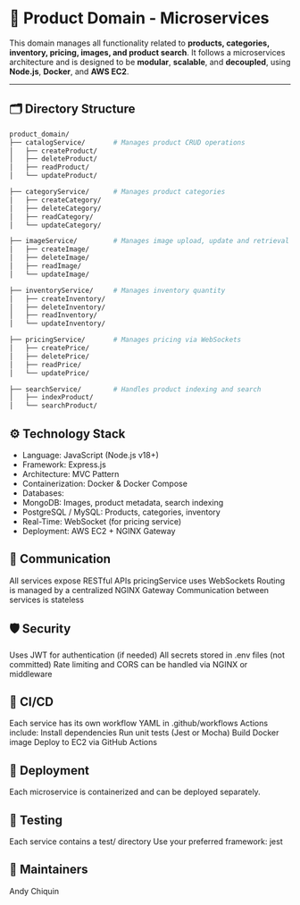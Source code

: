 # 🧩 Product Domain - Microservices

This domain manages all functionality related to **products, categories, inventory, pricing, images, and product search**. It follows a microservices architecture and is designed to be **modular**, **scalable**, and **decoupled**, using **Node.js**, **Docker**, and **AWS EC2**.

---

## 🗂 Directory Structure

```bash
product_domain/
├── catalogService/       # Manages product CRUD operations
│   ├── createProduct/
│   ├── deleteProduct/
│   ├── readProduct/
│   └── updateProduct/

├── categoryService/      # Manages product categories
│   ├── createCategory/
│   ├── deleteCategory/
│   ├── readCategory/
│   └── updateCategory/

├── imageService/         # Manages image upload, update and retrieval
│   ├── createImage/
│   ├── deleteImage/
│   ├── readImage/
│   └── updateImage/

├── inventoryService/     # Manages inventory quantity
│   ├── createInventory/
│   ├── deleteInventory/
│   ├── readInventory/
│   └── updateInventory/

├── pricingService/       # Manages pricing via WebSockets
│   ├── createPrice/
│   ├── deletePrice/
│   ├── readPrice/
│   └── updatePrice/

├── searchService/        # Handles product indexing and search
│   ├── indexProduct/
│   └── searchProduct/

```
## ⚙️ Technology Stack
- Language: JavaScript (Node.js v18+)
- Framework: Express.js
- Architecture: MVC Pattern
- Containerization: Docker & Docker Compose
- Databases:
- MongoDB: Images, product metadata, search indexing
- PostgreSQL / MySQL: Products, categories, inventory
- Real-Time: WebSocket (for pricing service)
- Deployment: AWS EC2 + NGINX Gateway

## 🔁 Communication
All services expose RESTful APIs
pricingService uses WebSockets
Routing is managed by a centralized NGINX Gateway
Communication between services is stateless

## 🛡️ Security
Uses JWT for authentication (if needed)
All secrets stored in .env files (not committed)
Rate limiting and CORS can be handled via NGINX or middleware

## 🔄 CI/CD
Each service has its own workflow YAML in .github/workflows
Actions include:
Install dependencies
Run unit tests (Jest or Mocha)
Build Docker image
Deploy to EC2 via GitHub Actions

## 🚀 Deployment
Each microservice is containerized and can be deployed separately.

## 🧪 Testing
Each service contains a test/ directory
Use your preferred framework: jest

## 🧠 Maintainers
Andy Chiquin